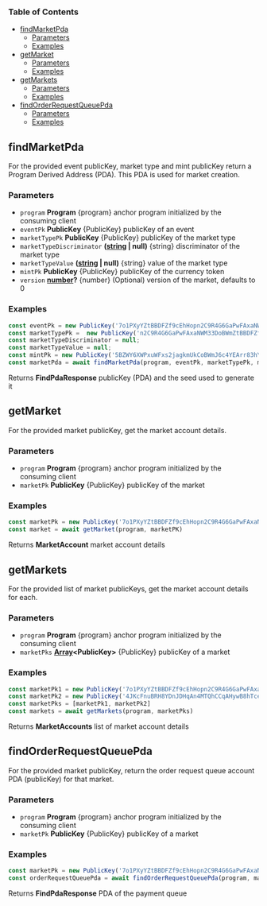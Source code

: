<!-- Generated by documentation.js. Update this documentation by updating the source code. -->

### Table of Contents

*   [findMarketPda][1]
    *   [Parameters][2]
    *   [Examples][3]
*   [getMarket][4]
    *   [Parameters][5]
    *   [Examples][6]
*   [getMarkets][7]
    *   [Parameters][8]
    *   [Examples][9]
*   [findOrderRequestQueuePda][10]
    *   [Parameters][11]
    *   [Examples][12]

## findMarketPda

For the provided event publicKey, market type and mint publicKey return a Program Derived Address (PDA). This PDA is used for market creation.

### Parameters

*   `program` **Program** {program} anchor program initialized by the consuming client
*   `eventPk` **PublicKey** {PublicKey} publicKey of an event
*   `marketTypePk` **PublicKey** {PublicKey} publicKey of the market type
*   `marketTypeDiscriminator` **([string][13] | null)** {string} discriminator of the market type
*   `marketTypeValue` **([string][13] | null)** {string} value of the market type
*   `mintPk` **PublicKey** {PublicKey} publicKey of the currency token
*   `version` **[number][14]?** {number} (Optional) version of the market, defaults to 0

### Examples

```javascript
const eventPk = new PublicKey('7o1PXyYZtBBDFZf9cEhHopn2C9R4G6GaPwFAxaNWM33D')
const marketTypePk =  new PublicKey('n2C9R4G6GaPwFAxaNWM33DoBWmZtBBDFZf9cWM3xaNW')
const marketTypeDiscriminator = null;
const marketTypeValue = null;
const mintPk = new PublicKey('5BZWY6XWPxuWFxs2jagkmUkCoBWmJ6c4YEArr83hYBWk')
const marketPda = await findMarketPda(program, eventPk, marketTypePk, marketTypeDiscriminator, marketTypeValue, mintPk)
```

Returns **FindPdaResponse** publicKey (PDA) and the seed used to generate it

## getMarket

For the provided market publicKey, get the market account details.

### Parameters

*   `program` **Program** {program} anchor program initialized by the consuming client
*   `marketPk` **PublicKey** {PublicKey} publicKey of the market

### Examples

```javascript
const marketPk = new PublicKey('7o1PXyYZtBBDFZf9cEhHopn2C9R4G6GaPwFAxaNWM33D')
const market = await getMarket(program, marketPK)
```

Returns **MarketAccount** market account details

## getMarkets

For the provided list of market publicKeys, get the market account details for each.

### Parameters

*   `program` **Program** {program} anchor program initialized by the consuming client
*   `marketPks` **[Array][15]\<PublicKey>** {PublicKey} publicKey of a market

### Examples

```javascript
const marketPk1 = new PublicKey('7o1PXyYZtBBDFZf9cEhHopn2C9R4G6GaPwFAxaNWM33D')
const marketPk2 = new PublicKey('4JKcFnuBRH8YDnJDHqAn4MTQhCCqAHywB8hTceu4bc2h')
const marketPks = [marketPk1, marketPk2]
const markets = await getMarkets(program, marketPks)
```

Returns **MarketAccounts** list of market account details

## findOrderRequestQueuePda

For the provided market publicKey, return the order request queue account PDA (publicKey) for that market.

### Parameters

*   `program` **Program** {program} anchor program initialized by the consuming client
*   `marketPk` **PublicKey** {PublicKey} publicKey of a market

### Examples

```javascript
const marketPk = new PublicKey('7o1PXyYZtBBDFZf9cEhHopn2C9R4G6GaPwFAxaNWM33D')
const orderRequestQueuePda = await findOrderRequestQueuePda(program, marketPK)
```

Returns **FindPdaResponse** PDA of the payment queue

[1]: #findmarketpda

[2]: #parameters

[3]: #examples

[4]: #getmarket

[5]: #parameters-1

[6]: #examples-1

[7]: #getmarkets

[8]: #parameters-2

[9]: #examples-2

[10]: #findorderrequestqueuepda

[11]: #parameters-3

[12]: #examples-3

[13]: https://developer.mozilla.org/docs/Web/JavaScript/Reference/Global_Objects/String

[14]: https://developer.mozilla.org/docs/Web/JavaScript/Reference/Global_Objects/Number

[15]: https://developer.mozilla.org/docs/Web/JavaScript/Reference/Global_Objects/Array

